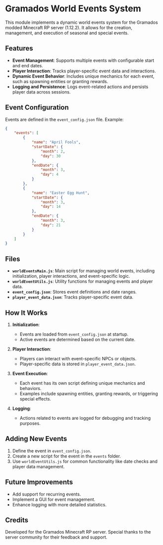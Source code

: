 # Gramados World Events System

This module implements a dynamic world events system for the Gramados modded Minecraft RP server (1.12.2). It allows for the creation, management, and execution of seasonal and special events.

## Features

- **Event Management**: Supports multiple events with configurable start and end dates.
- **Player Interaction**: Tracks player-specific event data and interactions.
- **Dynamic Event Behavior**: Includes unique mechanics for each event, such as spawning entities or granting rewards.
- **Logging and Persistence**: Logs event-related actions and persists player data across sessions.

## Event Configuration

Events are defined in the `event_config.json` file. Example:

```json
{
    "events": [
        {
            "name": "April Fools",
            "startDate": {
                "month": 2,
                "day": 30
            },
            "endDate": {
                "month": 3,
                "day": 4
            }
        },
        {
            "name": "Easter Egg Hunt",
            "startDate": {
                "month": 3,
                "day": 14
            },
            "endDate": {
                "month": 3,
                "day": 21
            }
        }
    ]
}
```

## Files

- **`worldEventsMain.js`**: Main script for managing world events, including initialization, player interactions, and event-specific logic.
- **`worldEventUtils.js`**: Utility functions for managing events and player data.
- **`event_config.json`**: Stores event definitions and date ranges.
- **`player_event_data.json`**: Tracks player-specific event data.

## How It Works

1. **Initialization**:
   - Events are loaded from `event_config.json` at startup.
   - Active events are determined based on the current date.

2. **Player Interaction**:
   - Players can interact with event-specific NPCs or objects.
   - Player-specific data is stored in `player_event_data.json`.

3. **Event Execution**:
   - Each event has its own script defining unique mechanics and behaviors.
   - Examples include spawning entities, granting rewards, or triggering special effects.

4. **Logging**:
   - Actions related to events are logged for debugging and tracking purposes.

## Adding New Events

1. Define the event in `event_config.json`.
2. Create a new script for the event in the `events` folder.
3. Use `worldEventUtils.js` for common functionality like date checks and player data management.

## Future Improvements

- Add support for recurring events.
- Implement a GUI for event management.
- Enhance logging with more detailed statistics.

## Credits

Developed for the Gramados Minecraft RP server. Special thanks to the server community for their feedback and support.
